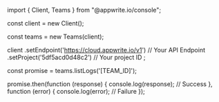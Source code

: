 import { Client,  Teams } from "@appwrite.io/console";

const client = new Client();

const teams = new Teams(client);

client
    .setEndpoint('https://cloud.appwrite.io/v1') // Your API Endpoint
    .setProject('5df5acd0d48c2') // Your project ID
;

const promise = teams.listLogs('[TEAM_ID]');

promise.then(function (response) {
    console.log(response); // Success
}, function (error) {
    console.log(error); // Failure
});